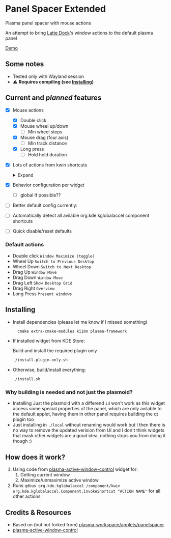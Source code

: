 # Panel Spacer Extended

Plasma panel spacer with mouse actions

An attempt to bring [Latte Dock](https://github.com/KDE/latte-dock)'s window actions to the default plasma panel

[Demo](https://github.com/luisbocanegra/plasma-panel-spacer-extended/assets/15076387/13aad327-9b03-49a1-bb16-6b035dad8a9e)

## Some notes

* Tested only with Wayland session
* ⚠ **Requires compiling (see [Installing](#installing))**

## Current and *planned* features

* [X] Mouse actions
  * [x] Double click
  * [x] Mouse wheel up/down
    * [ ] Min wheel steps
  * [x] Mouse drag (four axis)
    * [ ] Min track distance
  * [x] Long press
    * [ ] Hold hold duration
* [x] Lots of actions from kwin shortcuts

  <details>
    <summary>Expand</summary>

  * Disabled
  * Maximize active window
  * Unmaximize active window
  * Maximize active window (toggle)
  * Close active window
  * Move active window
  * Minimize active window
  * Show Window Operations Menu
  * Fullscreen active window
  * Minimize all windows
  * Show Desktop Grid
  * Show Desktop
  * Show Overview
  * Present windows of active Application (all desktops)
  * Present windows of active Application (current desktop)
  * Present all windows (all desktops)
  * Present all windows (current desktop)
  * Walk Through Windows
  * Walk Through Windows (Reverse)
  * Walk Through Windows Alternative
  * Walk Through Windows Alternative (Reverse)
  * Walk Through Windows of Current Application
  * Walk Through Windows of Current Application (Reverse)
  * Walk Through Windows of Current Application Alternative
  * Walk Through Windows of Current Application Alternative (Reverse)
  * Switch One Desktop Up
  * Switch One Desktop Down
  * Switch One Desktop to the Left
  * Switch One Desktop to the Right
  * Switch to Previous Desktop
  * Switch to Next Desktop
  * Walk Through Desktops
  * Window One Desktop Up
  * Window One Desktop Down
  * Window One Desktop to the Left
  * Window One Desktop to the Right
  * Window to Next Desktop
  * Window to Previous Desktop
  * Kill Window
  </details>

* [x] Behavior configuration per widget
  * [ ] global if possible??
* [ ] Better default config currently:
* [ ] Automatically detect all avilable org.kde.kglobalaccel component shortcuts
* [ ] Quick disable/reset defaults

### Default actions

* Double click `Window Maximize (toggle)`
* Wheel Up `Switch to Previous Desktop`
* Wheel Down `Switch to Next Desktop`
* Drag Up `Window Move`
* Drag Down `Window Move`
* Drag Left `Show Desktop Grid`
* Drag Right `Overview`
* Long Press `Present windows`

## Installing

* Install dependencies (please let me know if I missed something)

  ```txt
    cmake extra-cmake-modules ki18n plasma-framework
  ```

* If installed widget from KDE Store:
  
  Build and install the required plugin only
  
  ```sh
  ./install-plugin-only.sh
  ```

* Otherwise, build/install everything:

  ```sh
  ./install.sh
  ```

### Why building is needed and not just the plasmoid?

* Installing Just the plasmoid with a differend `id` won't work as this widget access some special properties of the panel, which are only avilable to the default applet, having them in other panel requires building the qt plugin too
* Just installing in `./local` without renaming would work but I then there is no way to remove the updated verision from UI and I don't think widgets that mask other widgets are a good idea, nothing stops you from doing it though :)

## How does it work?

1. Using code from [plasma-active-window-control](https://invent.kde.org/plasma/plasma-active-window-control) widget for:
   1. Getting current window
   2. Maximize/unmaximize active window
2. Runs `qdbus org.kde.kglobalaccel /component/kwin org.kde.kglobalaccel.Component.invokeShortcut "ACTION NAME"` for all other actions

## Credits & Resources

* Based on (but not forked from) [plasma-workspace/applets/panelspacer](https://invent.kde.org/plasma/plasma-workspace/-/tree/master/applets/panelspacer)
* [plasma-active-window-control](https://invent.kde.org/plasma/plasma-active-window-control)
